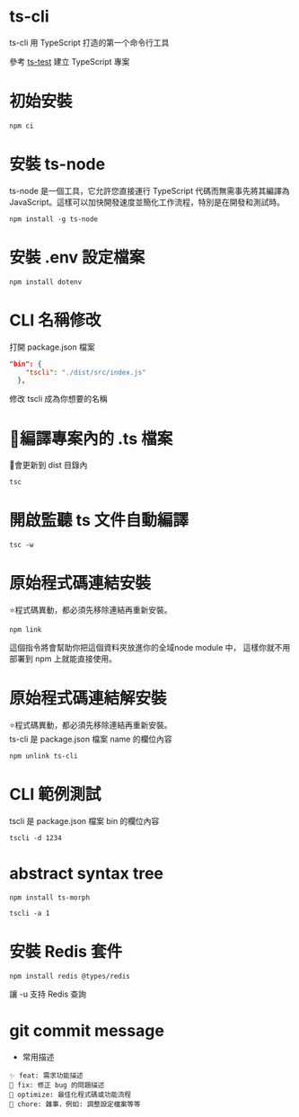 # ts-cli
ts-cli 用 TypeScript 打造的第一个命令行工具

參考 [ts-test](https://github.com/chiisen/ts-test) 建立 TypeScript 專案

# 初始安裝
```shell
npm ci
```

# 安裝 ts-node
ts-node 是一個工具，它允許您直接運行 TypeScript 代碼而無需事先將其編譯為 JavaScript。這樣可以加快開發速度並簡化工作流程，特別是在開發和測試時。
```shell
npm install -g ts-node
```

# 安裝 .env 設定檔案
```shell
npm install dotenv
```

# CLI 名稱修改
打開 package.json 檔案
```json
"bin": {
    "tscli": "./dist/src/index.js"
  },
```
修改 tscli 成為你想要的名稱

# 🔅編譯專案內的 .ts 檔案
🔅會更新到 dist 目錄內
```shell
tsc
```

# 開啟監聽 ts 文件自動編譯
```shell
tsc -w
```

# 原始程式碼連結安裝
⭐程式碼異動，都必須先移除連結再重新安裝。  
```shell
npm link
```
這個指令將會幫助你把這個資料夾放進你的全域node module 中，
這樣你就不用部署到 npm 上就能直接使用。

# 原始程式碼連結解安裝
⭐程式碼異動，都必須先移除連結再重新安裝。  
ts-cli 是 package.json 檔案 name 的欄位內容
```shell
npm unlink ts-cli
```

# CLI 範例測試
tscli 是 package.json 檔案 bin 的欄位內容
```shell
tscli -d 1234
```

# abstract syntax tree
```shell
npm install ts-morph
```
```shell
tscli -a 1
```

# 安裝 Redis 套件
```shell
npm install redis @types/redis
```
讓 -u 支持 Redis 查詢

# git commit message
- 常用描述
```
✨ feat: 需求功能描述
🐛 fix: 修正 bug 的問題描述
💄 optimize: 最佳化程式碼或功能流程
🔧 chore: 雜事，例如: 調整設定檔案等等 
```
